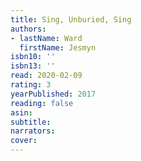 ```yaml
---
title: Sing, Unburied, Sing
authors:
- lastName: Ward
  firstName: Jesmyn
isbn10: ''
isbn13: ''
read: 2020-02-09
rating: 3
yearPublished: 2017
reading: false
asin:
subtitle:
narrators:
cover:
---
```

